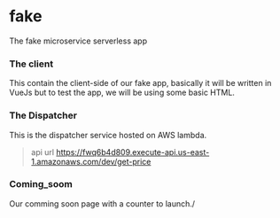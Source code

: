 # fake
The fake microservice serverless app

### The client
This contain the client-side of our fake app, basically it will be written in VueJs but to test the app, we will be using some basic HTML.

### The Dispatcher 
This is the dispatcher service hosted on AWS lambda. 
>api url https://fwq6b4d809.execute-api.us-east-1.amazonaws.com/dev/get-price
 
### Coming_soom
Our comming soon page with a counter to launch./

